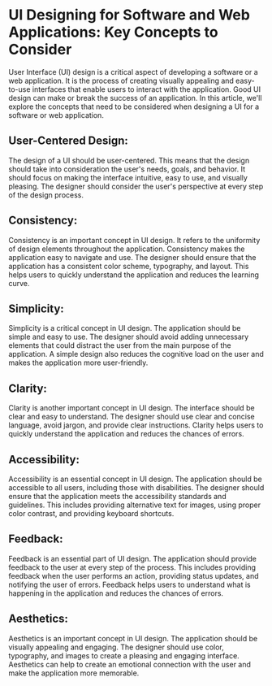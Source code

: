 # UI Designing for Software and Web Applications: Key Concepts to Consider

User Interface (UI) design is a critical aspect of developing a software or a web application. It is the process of creating visually appealing and easy-to-use interfaces that enable users to interact with the application. Good UI design can make or break the success of an application. In this article, we'll explore the concepts that need to be considered when designing a UI for a software or web application.

## User-Centered Design:

The design of a UI should be user-centered. This means that the design should take into consideration the user's needs, goals, and behavior. It should focus on making the interface intuitive, easy to use, and visually pleasing. The designer should consider the user's perspective at every step of the design process.

## Consistency:

Consistency is an important concept in UI design. It refers to the uniformity of design elements throughout the application. Consistency makes the application easy to navigate and use. The designer should ensure that the application has a consistent color scheme, typography, and layout. This helps users to quickly understand the application and reduces the learning curve.

## Simplicity:

Simplicity is a critical concept in UI design. The application should be simple and easy to use. The designer should avoid adding unnecessary elements that could distract the user from the main purpose of the application. A simple design also reduces the cognitive load on the user and makes the application more user-friendly.

## Clarity:

Clarity is another important concept in UI design. The interface should be clear and easy to understand. The designer should use clear and concise language, avoid jargon, and provide clear instructions. Clarity helps users to quickly understand the application and reduces the chances of errors.

## Accessibility:

Accessibility is an essential concept in UI design. The application should be accessible to all users, including those with disabilities. The designer should ensure that the application meets the accessibility standards and guidelines. This includes providing alternative text for images, using proper color contrast, and providing keyboard shortcuts.

## Feedback:

Feedback is an essential part of UI design. The application should provide feedback to the user at every step of the process. This includes providing feedback when the user performs an action, providing status updates, and notifying the user of errors. Feedback helps users to understand what is happening in the application and reduces the chances of errors.

## Aesthetics:

Aesthetics is an important concept in UI design. The application should be visually appealing and engaging. The designer should use color, typography, and images to create a pleasing and engaging interface. Aesthetics can help to create an emotional connection with the user and make the application more memorable.

